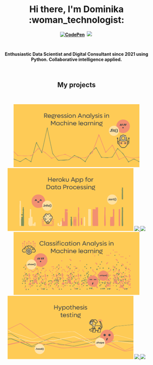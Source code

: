 <p>
  <h1 align="center"><b>Hi there, I'm Dominika :woman_technologist:</h1>
</p>
<p align="center">
<a href="https://codepen.io/dominikapetru"><img src="https://img.shields.io/badge/Codepen-000000?style=for-the-badge&logo=codepen&logoColor=white" alt="CodePen" /></a>&nbsp;
<a href="https://www.linkedin.com/in/dominika-petru-creativity-innovation/"><img src="https://img.shields.io/badge/LinkedIn-2962FF?style=for-the-badge&logo=LinkedIn&logoColor=white alt="LinkedIn" /></a>&nbsp;
</p>
<br />
  
<p align="center">Enthusiastic Data Scientist and Digital Consultant since 2021 using Python. Collaborative intelligence applied.</p>
<br />

<h2 align="center">My projects</h2>
<br />
  
<p align="center">
  <img width="400" src="https://github.com/dominikapetru/supervisat_regressio/blob/main/regressio.jpg" />
  <img width="400" src="https://github.com/dominikapetru/app_mc/blob/main/dataprocessing.jpg" />
  <a href="https://github.com/dominikapetru/supervisat_regressio">
  <img align="" src="https://github-readme-stats.vercel.app/api/pin/?username=dominikapetru&repo=supervisat_regressio" />
  </a>
  <a href="https://github.com/dominikapetru/app_mc">
  <img align="" src="https://github-readme-stats.vercel.app/api/pin/?username=dominikapetru&repo=app_mc" />
  </a>
  
  <img width="400" src="https://github.com/dominikapetru/supervisat_classificacio/blob/main/classification.jpg" />
  <img width="400" src="https://github.com/dominikapetru/hypothesis-testing/blob/main/hypothesis.jpg" />
  <a href="https://github.com/dominikapetru/supervisat_classificacio">
  <img align="" src="https://github-readme-stats.vercel.app/api/pin/?username=dominikapetru&repo=supervisat_classificacio" />
  </a>
  <a href="https://github.com/dominikapetru/hypothesis-testing">
  <img align="" src="https://github-readme-stats.vercel.app/api/pin/?username=dominikapetru&repo=hypothesis-testing" />
  </a>
</p>
